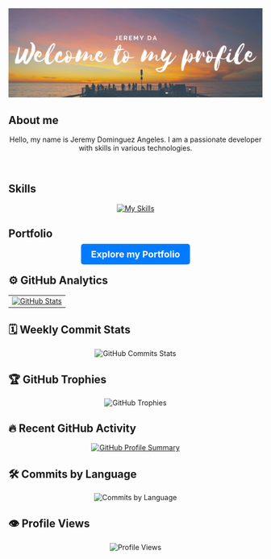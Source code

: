 <div align="center">
  <img src="/GitHudPROFILE.png" alt="Profile Picture">
</div>

## About me

<p align="center">
  Hello, my name is Jeremy Dominguez Angeles. I am a passionate developer with skills in various technologies.
</p>

<br>

## Skills

<div align="center">
  <a href="https://skillicons.dev">
    <img src="https://skillicons.dev/icons?i=mysql,css,html,python,react,js,typescript" alt="My Skills">
  </a>
</div>

## Portfolio

<div align="center">
  <p><a href="https://projects-js-gamma.vercel.app/" target="_bck" style="background-color: #007bff; color: #fff; padding: 10px 20px; border-radius: 5px; text-decoration: none; font-weight: bold; font-size: 18px;">Explore my Portfolio</p></a>
</div>

## ⚙️ GitHub Analytics

<table align="center">
  <tr>
    <td align="center">
      <a href="https://github.com/jeremyda173">
        <img height="190em" src="https://github-readme-stats-eight-theta.vercel.app/api?username=jeremyda173&show_icons=true&theme=algolia&include_all_commits=true&count_private=true" alt="GitHub Stats"/>
      </a>
    </td>
  </tr>
</table>

<!-- ## 📈 GitHub Activity Graph

<div align="center">
  <img src="https://github-readme-activity-graph.cyclic.app/graph?username=jeremyda173&theme=algolia&hide_border=true" alt="GitHub Activity Graph">
</div> -->

## 🗓️ Weekly Commit Stats

<div align="center">
  <img src="https://github-readme-streak-stats.herokuapp.com/?user=jeremyda173&theme=algolia" alt="GitHub Commits Stats">
</div>

## 🏆 GitHub Trophies

<div align="center">
  <img src="https://github-profile-trophy.vercel.app/?username=jeremyda173&theme=algolia&no-frame=true&row=1" alt="GitHub Trophies">
</div>

## 🔥 Recent GitHub Activity

<div align="center">
  <a href="https://github.com/vn7n24fzkq/github-profile-summary-cards">
    <img src="https://github-profile-summary-cards.vercel.app/api/cards/profile-details?username=jeremyda173&theme=algolia" alt="GitHub Profile Summary">
  </a>
</div>

<!-- ## 💻 Contribution Stats

<div align="center">
  <img src="https://github-readme-stats.vercel.app/api/wakatime?username=jeremyda173&theme=algolia" alt="GitHub Contributions">
</div> -->

## 🛠️ Commits by Language

<div align="center">
  <img src="https://github-readme-stats.vercel.app/api/top-langs/?username=jeremyda173&langs_count=8&theme=algolia" alt="Commits by Language">
</div>

<!-- ## GitHub Committer Badge

<div align="center">
<a href="https://user-badge.committers.top/dominican_republic/jeremyda173"><img align="center" src="https://user-badge.committers.top/dominican_republic/jeremyda173.svg"></a>
</div> -->

## 👁️ Profile Views

<div align="center">
  <img src="https://komarev.com/ghpvc/?username=jeremyda173&color=blue&style=flat-square" alt="Profile Views">
</div>
